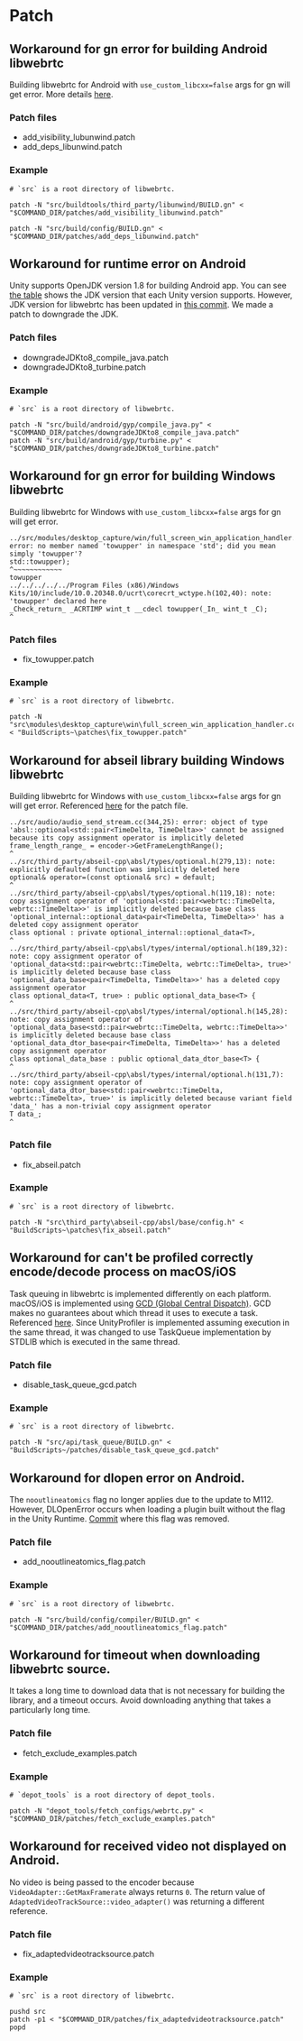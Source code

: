 # Patch


## Workaround for gn error for building Android libwebrtc

Building libwebrtc for Android with `use_custom_libcxx=false` args for gn will get error. More details [here](https://bugs.chromium.org/p/webrtc/issues/detail?id=13535#c8).

### Patch files

- add_visibility_lubunwind.patch
- add_deps_libunwind.patch

### Example

```
# `src` is a root directory of libwebrtc. 

patch -N "src/buildtools/third_party/libunwind/BUILD.gn" < "$COMMAND_DIR/patches/add_visibility_libunwind.patch"

patch -N "src/build/config/BUILD.gn" < "$COMMAND_DIR/patches/add_deps_libunwind.patch"
```

## Workaround for runtime error on Android

Unity supports OpenJDK version 1.8 for building Android app. You can see [the table](https://docs.unity3d.com/Manual/android-sdksetup.html) shows the JDK version that each Unity version supports. However, JDK version for libwebrtc has been updated in [this commit](https://source.chromium.org/chromium/chromium/src/+/ff333588f945ab6438a98a8d5feabec2be60ccf1). We made a patch to downgrade the JDK.

### Patch files

- downgradeJDKto8_compile_java.patch
- downgradeJDKto8_turbine.patch

### Example

```
# `src` is a root directory of libwebrtc. 

patch -N "src/build/android/gyp/compile_java.py" < "$COMMAND_DIR/patches/downgradeJDKto8_compile_java.patch"
patch -N "src/build/android/gyp/turbine.py" < "$COMMAND_DIR/patches/downgradeJDKto8_turbine.patch"
```


## Workaround for gn error for building Windows libwebrtc

Building libwebrtc for Windows with `use_custom_libcxx=false` args for gn will get error.

```
../src/modules/desktop_capture/win/full_screen_win_application_handler.cc(281,18): error: no member named 'towupper' in namespace 'std'; did you mean simply 'towupper'?
std::towupper);
^~~~~~~~~~~~~
towupper
../../../../../Program Files (x86)/Windows Kits/10/include/10.0.20348.0/ucrt\corecrt_wctype.h(102,40): note: 'towupper' declared here
_Check_return_ _ACRTIMP wint_t __cdecl towupper(_In_ wint_t _C);
^
```

### Patch files

- fix_towupper.patch

### Example

```
# `src` is a root directory of libwebrtc. 

patch -N "src\modules\desktop_capture\win\full_screen_win_application_handler.cc" < "BuildScripts~\patches\fix_towupper.patch"
```

## Workaround for abseil library building Windows libwebrtc 

Building libwebrtc for Windows with `use_custom_libcxx=false` args for gn will get error. Referenced [here](https://github.com/abseil/abseil-cpp/pull/1289) for the patch file.

```
../src/audio/audio_send_stream.cc(344,25): error: object of type 'absl::optional<std::pair<TimeDelta, TimeDelta>>' cannot be assigned because its copy assignment operator is implicitly deleted
frame_length_range_ = encoder->GetFrameLengthRange();
^
../src/third_party/abseil-cpp\absl/types/optional.h(279,13): note: explicitly defaulted function was implicitly deleted here
optional& operator=(const optional& src) = default;
^
../src/third_party/abseil-cpp\absl/types/optional.h(119,18): note: copy assignment operator of 'optional<std::pair<webrtc::TimeDelta, webrtc::TimeDelta>>' is implicitly deleted because base class 'optional_internal::optional_data<pair<TimeDelta, TimeDelta>>' has a deleted copy assignment operator
class optional : private optional_internal::optional_data<T>,
^
../src/third_party/abseil-cpp\absl/types/internal/optional.h(189,32): note: copy assignment operator of 'optional_data<std::pair<webrtc::TimeDelta, webrtc::TimeDelta>, true>' is implicitly deleted because base class 'optional_data_base<pair<TimeDelta, TimeDelta>>' has a deleted copy assignment operator
class optional_data<T, true> : public optional_data_base<T> {
^
../src/third_party/abseil-cpp\absl/types/internal/optional.h(145,28): note: copy assignment operator of 'optional_data_base<std::pair<webrtc::TimeDelta, webrtc::TimeDelta>>' is implicitly deleted because base class 'optional_data_dtor_base<pair<TimeDelta, TimeDelta>>' has a deleted copy assignment operator
class optional_data_base : public optional_data_dtor_base<T> {
^
../src/third_party/abseil-cpp\absl/types/internal/optional.h(131,7): note: copy assignment operator of 'optional_data_dtor_base<std::pair<webrtc::TimeDelta, webrtc::TimeDelta>, true>' is implicitly deleted because variant field 'data_' has a non-trivial copy assignment operator
T data_;
^
```

### Patch file

- fix_abseil.patch

### Example

```
# `src` is a root directory of libwebrtc.

patch -N "src\third_party\abseil-cpp/absl/base/config.h" < "BuildScripts~\patches\fix_abseil.patch"
```

## Workaround for can't be profiled correctly encode/decode process on macOS/iOS

Task queuing in libwebrtc is implemented differently on each platform. macOS/iOS is implemented using [GCD (Global Central Dispatch)](https://developer.apple.com/documentation/DISPATCH). GCD makes no guarantees about which thread it uses to execute a task. Referenced [here](https://developer.apple.com/documentation/dispatch/dispatchqueue). Since UnityProfiler is implemented assuming execution in the same thread, it was changed to use TaskQueue implementation by STDLIB which is executed in the same thread.

### Patch file

- disable_task_queue_gcd.patch

### Example

```
# `src` is a root directory of libwebrtc.

patch -N "src/api/task_queue/BUILD.gn" < "BuildScripts~/patches/disable_task_queue_gcd.patch"
```

## Workaround for dlopen error on Android.

The `nooutlineatomics` flag no longer applies due to the update to M112. However, DLOpenError occurs when loading a plugin built without the flag in the Unity Runtime. [Commit](https://chromium.googlesource.com/chromium/src/build/+/49b04e63ae168f3299bcf6fd2cc50d9906a1a165%5E%21/) where this flag was removed.

### Patch file

- add_nooutlineatomics_flag.patch

### Example

```
# `src` is a root directory of libwebrtc.

patch -N "src/build/config/compiler/BUILD.gn" < "$COMMAND_DIR/patches/add_nooutlineatomics_flag.patch"
```

## Workaround for timeout when downloading libwebrtc source.

It takes a long time to download data that is not necessary for building the library, and a timeout occurs. Avoid downloading anything that takes a particularly long time.

### Patch file

- fetch_exclude_examples.patch

### Example

```
# `depot_tools` is a root directory of depot_tools.

patch -N "depot_tools/fetch_configs/webrtc.py" < "$COMMAND_DIR/patches/fetch_exclude_examples.patch"
```

## Workaround for received video not displayed on Android.

No video is being passed to the encoder because `VideoAdapter::GetMaxFramerate` always returns `0`. The return value of `AdaptedVideoTrackSource::video_adapter()` was returning a different reference.

### Patch file

- fix_adaptedvideotracksource.patch

### Example

```
# `src` is a root directory of libwebrtc.

pushd src
patch -p1 < "$COMMAND_DIR/patches/fix_adaptedvideotracksource.patch"
popd
```
